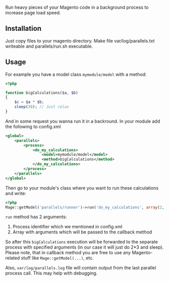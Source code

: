Run heavy pieces of your Magento code in a background process to increase page load speed.


Installation
------------

Just copy files to your magento directory. Make file var/log/parallels.txt writeable and parallels/run.sh executable.

Usage
-----

For example you have a model class `mymodule/model` with a method:

``````php
<?php

function bigCalculations($a, $b)
{
    $c = $a * $b;
    sleep(30); // Just relax
}
``````

And in some request you wanna run it in a backround. In your module add the following to config.xml

``````xml
<global>
    <parallels>
        <process>
            <do_my_calculations>
                <model>mymodule/model</model>
                <method>bigCalculations</method>
            </do_my_calculations>
        </process>
    </parallels>
</global>
``````

Then go to your module's class where you want to run these calculations and write:

``````php
<?php
Mage::getModel('parallels/runner')->run('do_my_calculations', array(2, 3));
``````

`run` method has 2 arguments:

1.  Process identifier which we mentioned in config.xml
2.  Array with arguments which will be passed to the callback method

So after this `bigCalculations` execution will be forwarded to the separate process with
specified arguments (in our case it will just do 2*3 and sleep). Please note, that in callback method
you are free to use any Magento-related stuff like `Mage::getModel(...)`, etc.

Also, `var/log/parallels.log` file will contain output from the last parallel process call. This may help with debugging.
